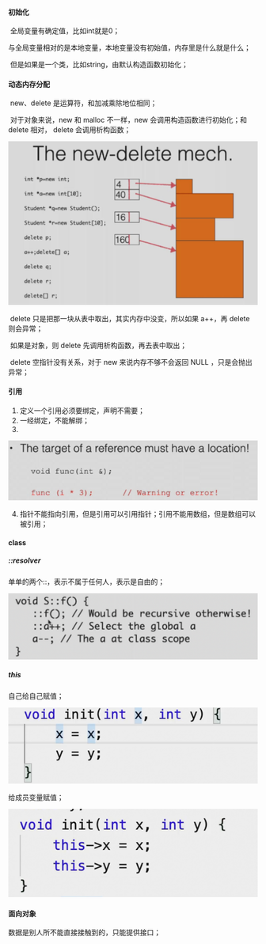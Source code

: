 ```toc
```

#### 初始化
​		全局变量有确定值，比如int就是0；

​		与全局变量相对的是本地变量，本地变量没有初始值，内存里是什么就是什么；

​		但是如果是一个类，比如string，由默认构造函数初始化；
#### 动态内存分配
​		new、delete 是运算符，和加减乘除地位相同；

​		对于对象来说，new 和 malloc 不一样，new 会调用构造函数进行初始化；和 delete 相对， delete 会调用析构函数；

![image-20221110182554369](../../img/test/image-20221110182554369.png)

​		delete 只是把那一块从表中取出，其实内存中没变，所以如果 a++，再 delete 则会异常；

​		如果是对象，则 delete 先调用析构函数，再去表中取出；

​	delete 空指针没有关系，对于 new 来说内存不够不会返回 NULL ，只是会抛出异常；

#### 引用
1. 定义一个引用必须要绑定，声明不需要；
2. 一经绑定，不能解绑；
3. 
![image-20221110183558693](../../img/test/image-20221110183558693.png)

4. 指针不能指向引用，但是引用可以引用指针；引用不能用数组，但是数组可以被引用；

#### class
##### ::resolver

单单的两个::，表示不属于任何人，表示是自由的；

![image-20221110184924819](../../img/test/image-20221110184924819.png)

##### this

自己给自己赋值；

![image-20221110205803380](../../img/test/image-20221110205803380.png)

给成员变量赋值；

![image-20221110205827187](../../img/test/image-20221110205827187.png)

#### 面向对象
数据是别人所不能直接接触到的，只能提供接口；
